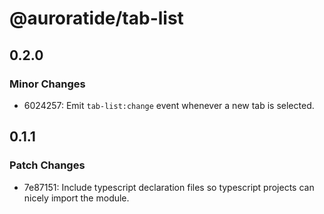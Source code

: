 # @auroratide/tab-list

## 0.2.0

### Minor Changes

- 6024257: Emit `tab-list:change` event whenever a new tab is selected.

## 0.1.1

### Patch Changes

- 7e87151: Include typescript declaration files so typescript projects can nicely import the module.
